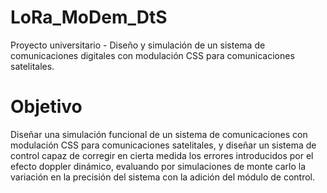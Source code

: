 # LoRa_MoDem_DtS

Proyecto universitario - Diseño y simulación de un sistema de comunicaciones digitales con modulación CSS para comunicaciones satelitales.

# Objetivo

Diseñar una simulación funcional de un sistema de comunicaciones con modulación CSS para comunicaciones satelitales,
y diseñar un sistema de control capaz de corregir en cierta medida los errores introducidos por el efecto doppler
dinámico, evaluando por simulaciones de monte carlo la variación en la precisión del sistema con la adición del módulo 
de control.
